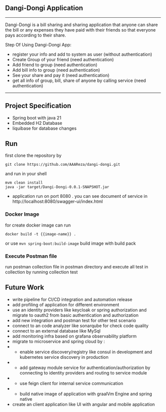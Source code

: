 ## Dangi-Dongi Application

-----

Dangi-Dongi is a bill sharing and sharing application that anyone can share the bill or any expenses they have paid with their friends so that everyone pays according to their share.

Step Of Using Dangi-Dongi App:

- register your info and add to system as user (without authentication)
- Create Group of your friend (need authentication)
- Add friend to group (need authentication)
- Add bill info to group (need authentication)
- See your share and pay it (need authentication)
- get all info of group, bill, share of anyone by calling service (need authentication)

----

## Project Specification

* Spring boot with java 21
* Embedded H2 Database
* liquibase for database changes



## Run

first clone the repository by
```
git clone https://github.com/AAAReza/dangi-dongi.git
```

and run in your shell

```
mvm clean install
java -jar target/Dangi-Dongi-0.0.1-SNAPSHOT.jar
```

* application run on port 8080 . you can see document of service in http://localhost:8080/swagger-ui/index.html

### Docker Image
for create docker image can run 
```
docker build -t {{image-name}} .

```


or use ```mvn spring-boot:build-image``` build image with build pack


### Execute Postman file

run postman collection file in postman directory and execute all test in collection by running collection test


## Future Work

* write pipeline for CI/CD integration and automation release
* add profiling of application for different environment
* use an identity providers like keycloak or spring authorization and migrate to oauth2 from basic authentication and authorization
* add new integration and postman test for other test scenario
* connect to an code analyzer like sonarqube for check code quality
* connect to an external database like MySql
* add monitoring infra based on grafana observability platform
* migrate to microservice and spring cloud by :
* * enable service discovery/registry like consul in development and kubernetes service discovery in production
* * add gateway module service for authentication/authorization by connecting to identity providers and routing to service module
* * use feign client for internal service communication
* * build native image of application with graalVm Engine and spring native
* create an client application like UI with angular and mobile application